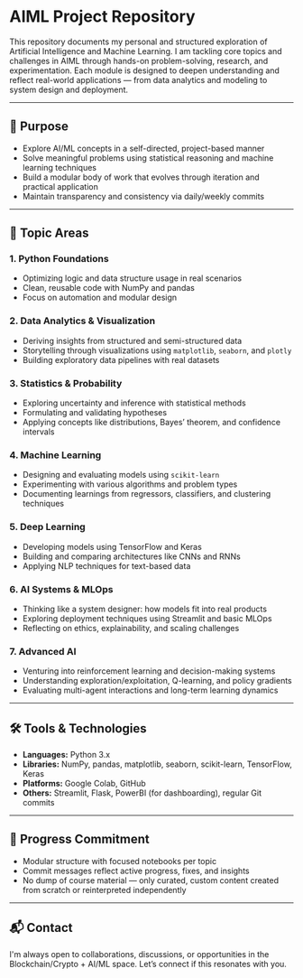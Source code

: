 # AIML Project Repository

This repository documents my personal and structured exploration of Artificial Intelligence and Machine Learning. I am tackling core topics and challenges in AIML through hands-on problem-solving, research, and experimentation. Each module is designed to deepen understanding and reflect real-world applications — from data analytics and modeling to system design and deployment.

---

## 🧭 Purpose

- Explore AI/ML concepts in a self-directed, project-based manner
- Solve meaningful problems using statistical reasoning and machine learning techniques
- Build a modular body of work that evolves through iteration and practical application
- Maintain transparency and consistency via daily/weekly commits

---

## 🧠 Topic Areas

### 1. Python Foundations

- Optimizing logic and data structure usage in real scenarios
- Clean, reusable code with NumPy and pandas
- Focus on automation and modular design

### 2. Data Analytics & Visualization

- Deriving insights from structured and semi-structured data
- Storytelling through visualizations using `matplotlib`, `seaborn`, and `plotly`
- Building exploratory data pipelines with real datasets

### 3. Statistics & Probability

- Exploring uncertainty and inference with statistical methods
- Formulating and validating hypotheses
- Applying concepts like distributions, Bayes’ theorem, and confidence intervals

### 4. Machine Learning

- Designing and evaluating models using `scikit-learn`
- Experimenting with various algorithms and problem types
- Documenting learnings from regressors, classifiers, and clustering techniques

### 5. Deep Learning

- Developing models using TensorFlow and Keras
- Building and comparing architectures like CNNs and RNNs
- Applying NLP techniques for text-based data

### 6. AI Systems & MLOps

- Thinking like a system designer: how models fit into real products
- Exploring deployment techniques using Streamlit and basic MLOps
- Reflecting on ethics, explainability, and scaling challenges

### 7. Advanced AI

- Venturing into reinforcement learning and decision-making systems
- Understanding exploration/exploitation, Q-learning, and policy gradients
- Evaluating multi-agent interactions and long-term learning dynamics

---

## 🛠 Tools & Technologies

- **Languages:** Python 3.x
- **Libraries:** NumPy, pandas, matplotlib, seaborn, scikit-learn, TensorFlow, Keras
- **Platforms:** Google Colab, GitHub
- **Others:** Streamlit, Flask, PowerBI (for dashboarding), regular Git commits

---

## 🔁 Progress Commitment

- Modular structure with focused notebooks per topic
- Commit messages reflect active progress, fixes, and insights
- No dump of course material — only curated, custom content created from scratch or reinterpreted independently

---

## 📬 Contact

I'm always open to collaborations, discussions, or opportunities in the Blockchain/Crypto + AI/ML space. Let’s connect if this resonates with you.
